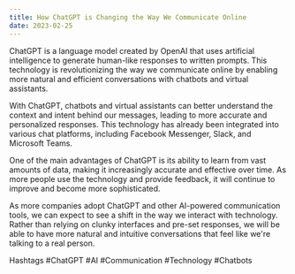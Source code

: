 ```yaml
---
title: How ChatGPT is Changing the Way We Communicate Online
date: 2023-02-25
---
```


ChatGPT is a language model created by OpenAI that uses artificial intelligence to generate human-like responses to written prompts. This technology is revolutionizing the way we communicate online by enabling more natural and efficient conversations with chatbots and virtual assistants.

With ChatGPT, chatbots and virtual assistants can better understand the context and intent behind our messages, leading to more accurate and personalized responses. This technology has already been integrated into various chat platforms, including Facebook Messenger, Slack, and Microsoft Teams.

One of the main advantages of ChatGPT is its ability to learn from vast amounts of data, making it increasingly accurate and effective over time. As more people use the technology and provide feedback, it will continue to improve and become more sophisticated.

As more companies adopt ChatGPT and other AI-powered communication tools, we can expect to see a shift in the way we interact with technology. Rather than relying on clunky interfaces and pre-set responses, we will be able to have more natural and intuitive conversations that feel like we're talking to a real person.

Hashtags
#ChatGPT #AI #Communication #Technology #Chatbots